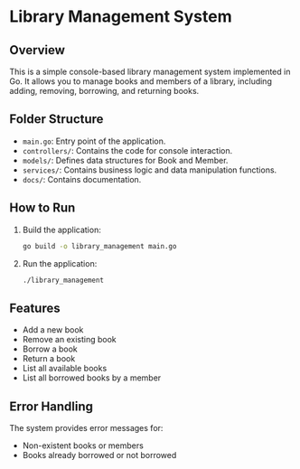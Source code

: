 # Library Management System

## Overview
This is a simple console-based library management system implemented in Go. It allows you to manage books and members of a library, including adding, removing, borrowing, and returning books.

## Folder Structure
- `main.go`: Entry point of the application.
- `controllers/`: Contains the code for console interaction.
- `models/`: Defines data structures for Book and Member.
- `services/`: Contains business logic and data manipulation functions.
- `docs/`: Contains documentation.

## How to Run
1. Build the application:
    ```bash
    go build -o library_management main.go
    ```

2. Run the application:
    ```bash
    ./library_management
    ```

## Features
- Add a new book
- Remove an existing book
- Borrow a book
- Return a book
- List all available books
- List all borrowed books by a member

## Error Handling
The system provides error messages for:
- Non-existent books or members
- Books already borrowed or not borrowed
